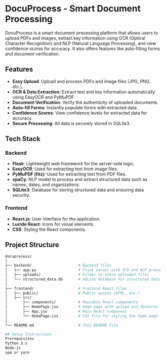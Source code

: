 # DocuProcess - Smart Document Processing

DocuProcess is a smart document processing platform that allows users to upload PDFs and images, extract key information using OCR (Optical Character Recognition) and NLP (Natural Language Processing), and view confidence scores for accuracy. It also offers features like auto-filling forms and document verification.

## Features

- **Easy Upload**: Upload and process PDFs and image files (JPG, PNG, etc.).
- **OCR & Data Extraction**: Extract text and key information automatically using EasyOCR and PyMuPDF.
- **Document Verification**: Verify the authenticity of uploaded documents.
- **Auto-fill Forms**: Instantly populate forms with extracted data.
- **Confidence Scores**: View confidence levels for extracted data for accuracy.
- **Secure Processing**: All data is securely stored in SQLite3.

## Tech Stack

### Backend
- **Flask**: Lightweight web framework for the server-side logic.
- **EasyOCR**: Used for extracting text from image files.
- **PyMuPDF (fitz)**: Used for extracting text from PDF files.
- **spaCy**: NLP model to process and extract structured data such as names, dates, and organizations.
- **SQLite3**: Database for storing structured data and ensuring data security.

### Frontend
- **React.js**: User interface for the application.
- **Lucide React**: Icons for visual elements.
- **CSS**: Styling the React components.

## Project Structure

```bash
docuprocess/
│
├── backend/                     # Backend files
│   ├── app.py                   # Flask server with OCR and NLP processing
│   ├── uploads/                 # Folder to store uploaded files
│   └── structured_data.db       # SQLite database for structured data
│
├── frontend/                    # Frontend React files
│   ├── public/                  # Public assets (HTML, etc.)
│   ├── src/
│       ├── components/          # Reusable React components
│       ├── HomePage.jsx         # Home page with upload and features
│       ├── App.jsx              # Main React component
│       └── HomePage.css         # CSS file for styling the home page
│
└── README.md                    # This README file

## Setup Instructions
Prerequisites
Python 3.x
Node.js
npm or yarn